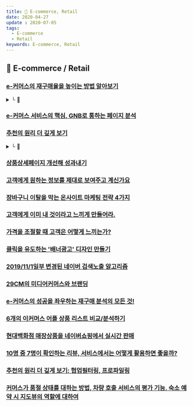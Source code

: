 ```yaml
---
title: 🛒 E-commerce, Retail
date: 2020-04-27
update : 2020-07-05
tags:
  - E-commerce
  - Retail
keywords: E-commerce, Retail
---
```


## 📄 E-commerce / Retail

### [e-커머스의 재구매율을 높이는 방법 알아보기](https://brunch.co.kr/@beusable/189?fbclid=IwAR1Hy2TcBp-4Sy4cMeVX_a7rSv5kbd-cKrOd_sHuz5rdVJ4rFzBVj53B-rM)
<details><summary> └  📝 </summary>

- (+재구매 분석 템플릿 pdf)
- 고객의 최초 구매 시기(전체,상품군별)
- 재구매라고 부를 수 있는 유효 기간 설정
- 재구매 상품군 및 카테고리
- CLV(고객생애가치)
- 고객의 유입 경로와 구매 동기가 무엇이었는지 함께 분석

</details>

### [e-커머스 서비스의 핵심, GNB로 통하는 페이지 분석](https://brunch.co.kr/@beusable/170?fbclid=IwAR1KHWJqhIQRE2T4Y1aXBJQ0EWfpJVRxorpMnxqrADOl3-WDGQk8RMN3GZs)

### [추천의 원리 더 깊게 보기](https://imyeonn.github.io/blog/e-commerce/209/?fbclid=IwAR2nheP4B819OaDMOhUQzzZ1CnKKKeGMBeY9BcYVYY41toY_Y2_b2A5kLY4)
<details><summary> └  📝 </summary>

협업필터링, 프로파일링

</details>

### [상품상세페이지 개선해 성과내기](https://medium.com/styleshare/%EC%83%81%ED%92%88%EC%83%81%EC%84%B8%ED%8E%98%EC%9D%B4%EC%A7%80-%EA%B0%9C%EC%84%A0%ED%95%B4-%EC%84%B1%EA%B3%BC%EB%82%B4%EA%B8%B0-ae9d5cf651c1)

### [고객에게 원하는 정보를 제대로 보여주고 계신가요](https://ditoday.com/%ea%b3%a0%ea%b0%9d%ec%97%90%ea%b2%8c-%ec%9b%90%ed%95%98%eb%8a%94-%ec%a0%95%eb%b3%b4%eb%a5%bc-%ec%a0%9c%eb%8c%80%eb%a1%9c-%eb%b3%b4%ec%97%ac%ec%a3%bc%ea%b3%a0-%ea%b3%84%ec%8b%a0%ea%b0%80%ec%9a%94/)

### [장바구니 이탈을 막는 온사이트 마케팅 전략 4가지](https://www.i-boss.co.kr/ab-74668-1362?utm_medium=social&utm_campaign=media_info&utm_term=jhkim&utm_content=191211_jh_15&ibfs=ZWI6ZY0C&fbclid=IwAR0aalG1q4XKWXfvDhAH8Zu4rXEl6fYd7pErBUxruEChi8OFwx6ydbzbSYs)

### [고객에게 이미 내 것이라고 느끼게 만들어라.](https://brunch.co.kr/@zwang/47)

### [가격을 조절할 때 고객은 어떻게 느끼는가?](https://brunch.co.kr/@zwang/46)

### [클릭을 유도하는 '배너광고' 디자인 만들기](http://www.openads.co.kr/nTrend/article/5322/%ED%81%B4%EB%A6%AD%EC%9D%84-%EC%9C%A0%EB%8F%84%ED%95%98%EB%8A%94-%EB%B0%B0%EB%84%88%EA%B4%91%EA%B3%A0-%EB%94%94%EC%9E%90%EC%9D%B8-%EB%A7%8C%EB%93%A4%EA%B8%B0?fbclid=IwAR2HFBKuyYCiZ0dPWZfrc2itCQ-wezdNPyq3bNmudfAJwQ4vFJpv8mbXigc)

### [2019/11/1일부 변경된 네이버 검색노출 알고리즘](https://www.i-boss.co.kr/ab-6141-42018?utm_medium=social&utm_campaign=media_info&utm_term=jhkim&utm_content=191117_jh_15&ibfs=ZWI6ZY0C)

### [29CM의 미디어커머스와 브랜딩](https://brunch.co.kr/@hyunsoo-kim/40)

### [e-커머스의 성공을 좌우하는 재구매 분석의 모든 것!](https://brunch.co.kr/@beusable/189)

### [6개의 이커머스 어플 상품 리스트 비교/분석하기](https://brunch.co.kr/@wlgp2096/7?utm_source=gaerae.com&utm_campaign=%EA%B0%9C%EB%B0%9C%EC%9E%90%EC%8A%A4%EB%9F%BD%EB%8B%A4&utm_medium=social)

### [현대백화점 매장상품을 네이버쇼핑에서 실시간 판매](https://m.mk.co.kr/news/business/view/2020/03/241964/#)

### [10명 중 7명이 확인하는 리뷰, 서비스에서는 어떻게 활용하면 좋을까?](https://www.mobiinside.co.kr/2020/01/17/servicereview-review/)

### [추천의 원리 더 깊게 보기: 협업필터링, 프로파일링](https://imyeonn.github.io/blog/e-commerce/209/)

### [커머스가 품절 상태를 대하는 방법, 차량 호출 서비스의 평가 기능, 숙소 예약 시 지도뷰의 역할에 대하여](http://icunow.co.kr/mobileapps15/)








